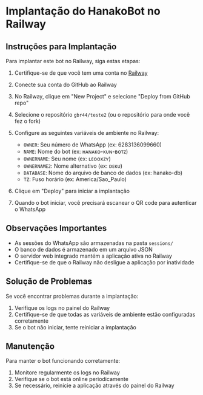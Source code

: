 # Implantação do HanakoBot no Railway

## Instruções para Implantação

Para implantar este bot no Railway, siga estas etapas:

1. Certifique-se de que você tem uma conta no [Railway](https://railway.app/)

2. Conecte sua conta do GitHub ao Railway

3. No Railway, clique em "New Project" e selecione "Deploy from GitHub repo"

4. Selecione o repositório `gbr44/teste2` (ou o repositório para onde você fez o fork)

5. Configure as seguintes variáveis de ambiente no Railway:
   - `OWNER`: Seu número de WhatsApp (ex: 6283136099660)
   - `NAME`: Nome do bot (ex: ʜᴀɴᴀᴋᴏ-ᴋᴜɴ-ʙᴏᴛᴢ)
   - `OWNERNAME`: Seu nome (ex: ʟᴇᴏᴏxᴢʏ)
   - `OWNERNAME2`: Nome alternativo (ex: ᴅᴇᴋᴜ)
   - `DATABASE`: Nome do arquivo de banco de dados (ex: hanako-db)
   - `TZ`: Fuso horário (ex: America/Sao_Paulo)

6. Clique em "Deploy" para iniciar a implantação

7. Quando o bot iniciar, você precisará escanear o QR code para autenticar o WhatsApp

## Observações Importantes

- As sessões do WhatsApp são armazenadas na pasta `sessions/`
- O banco de dados é armazenado em um arquivo JSON
- O servidor web integrado mantém a aplicação ativa no Railway
- Certifique-se de que o Railway não desligue a aplicação por inatividade

## Solução de Problemas

Se você encontrar problemas durante a implantação:

1. Verifique os logs no painel do Railway
2. Certifique-se de que todas as variáveis de ambiente estão configuradas corretamente
3. Se o bot não iniciar, tente reiniciar a implantação

## Manutenção

Para manter o bot funcionando corretamente:

1. Monitore regularmente os logs no Railway
2. Verifique se o bot está online periodicamente
3. Se necessário, reinicie a aplicação através do painel do Railway